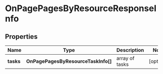 # OnPagePagesByResourceResponseInfo

## Properties

| Name | Type | Description | Notes |
|------------ | ------------- | ------------- | -------------|
**tasks** | **OnPagePagesByResourceTaskInfo[]** | array of tasks |[optional]|